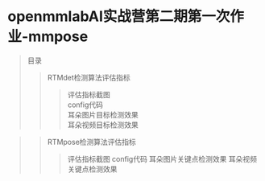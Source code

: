 # openmmlabAI实战营第二期第一次作业-mmpose

>目录
>> RTMdet检测算法评估指标
>>> 评估指标截图   <br>
>>> config代码 <br>
>>> 耳朵图片目标检测效果 <br>
>>> 耳朵视频目标检测效果 <br>


>> RTMpose检测算法评估指标
>>> 评估指标截图
>>> config代码
>>> 耳朵图片关键点检测效果
>>> 耳朵视频关键点检测效果

